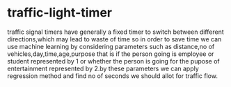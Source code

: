 # traffic-light-timer
traffic signal timers have generally a fixed timer to switch between different directions,which may lead to waste of time so in order to save time we can use machine learning by considering parameters such as distance,no of vehicles,day,time,age,purpose that is if the person going is employee or student represented by 1 or whether the person is going for the pupose of entertainment represented by 2.by these parameters we can apply regression method and find no of seconds we should allot for traffic flow.
